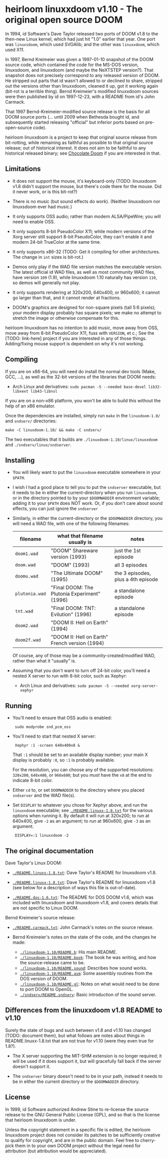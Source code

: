 # heirloom linuxxdoom v1.10 - The original open source DOOM

<!--
  Copyright (C) 2023 by Luke Shumaker <lukeshu@lukeshu.com>

  This program is free software; you can redistribute it and/or
  modify it under the terms of the GNU General Public License
  as published by the Free Software Foundation; either version 2
  of the License, or (at your option) any later version.

  This program is distributed in the hope that it will be useful,
  but WITHOUT ANY WARRANTY; without even the implied warranty of
  MERCHANTABILITY or FITNESS FOR A PARTICULAR PURPOSE.  See the
  GNU General Public License for more details.
-->

In 1994, id Software's Dave Taylor released two ports of DOOM v1.8 to
the then-new Linux kernel, which had just hit "1.0" earlier that year.
One port was `linuxsdoom`, which used SVGAlib; and the other was
`linuxxdoom`, which used X11.

In 1997, Bernd Kreimeier was given a 1997-01-10 snapshot of the DOOM
source code, which contained the code for the MS-DOS version,
linuxsdoom, and linuxxdoom (and maybe the NeXTSTEP version?).  That
snapshot does not precisely correspond to any released version of
DOOM.  He stripped out parts that id wasn't allowed to or declined to
share, stripped out the versions other than linuxxdoom, cleaned it up,
got it working again (bit-rot is a terrible thing).  Bernd Kreimeier's
modified linuxxdoom sources were then published by id on 1997-12-23,
with a README from id's John Carmack.

That 1997 Bernd-Kreimeier-modified source release is the basis for all
DOOM source ports (... until 2009 when Bethesda bought id, and
subsequently started releasing "official" but inferior ports based on
pre-open-source code).

heirloom linuxxdoom is a project to keep that original source release
from bit-rotting, while remaining as faithful as possible to that
original source release; out of historical interest.  It does not aim
to be faithful to any historical released binary; see [Chocolate
Doom][] if you are interested in that.

## Limitations

 - It does not support the mouse, it's keyboard-only (TODO: linuxxdoom
   v1.8 didn't support the mouse, but there's code there for the
   mouse.  Did it never work, or is this bit-rot?)

 - There is no music (but sound effects do work).  (Neither linuxxdoom
   nor linuxsdoom ever had music.)

 - It only supports OSS audio; rather than modern ALSA/PipeWire; you
   will need to enable OSS.

 - It only supports 8-bit PseudoColor X11; while modern versions of
   the Xorg server still support 8-bit PseudoColor, they can't enable
   it and modern 24-bit TrueColor at the same time.

 - It only supports x86-32 (TODO: Get it compiling for other
   architectures.  The change in `int` sizes is bit-rot.)

 - Demos only play if the WAD file version matches the executable
   version.  The latest official id WAD files, as well as most
   community WAD files, have version `109` (1.9), while linuxxdoom
   1.10 naturally has version `110`, so demos will generally not play.

 - It only supports rendering at 320x200, 640x400, or 960x600; it
   cannot go larger than that, and it cannot render at fractions.

 - DOOM's graphics are designed for non-square pixels (tall 5:6
   pixels); your modern display probably has square pixels; we make no
   attempt to stretch the image or otherwise compensate for this.

heirloom linuxxdoom has no intention to add music, move away from OSS,
move away from 8-bit PseudoColor X11, fuss with `VERSION`, et c.; See
the [TODO: link-here] project if you are interested in any of those
things.  Adding/fixing mouse support is dependent on why it's not
working.

## Compiling

If you are on x86-64, you will need do install the normal dev tools
(Make, GCC, ...), as well as the 32-bit versions of the libraries that
DOOM needs:

 - Arch Linux and derivatives: `sudo pacman -S --needed base-devel lib32-libxext lib43-libnsl`

If you are on a non-x86 platform, you won't be able to build this
without the help of an x86 emulator.

Once the dependencies are installed, simply run `make` in the
`linuxdoom-1.0/` and `sndserv/` directories:

    make -C linuxdoom-1.10/ && make -C sndserv/

The two executables that it builds are
`./linuxdoom-1.10/linux/linuxxdoom` and `./sndserv/linux/sndserver`.

## Installing

 - You will likely want to put the `linuxxdoom` executable somewhere
   in your `$PATH`.

 - I wish I had a good place to tell you to put the `sndserver`
   executable, but it needs to be in either the current-directory when
   you run `linuxxdoom`, or in the directory pointed to by your
   `$DOOMWADDIR` environment variable; adding it to your `$PATH` does
   NOT work.  Or, if you don't care about sound effects, you can just
   ignore the `sndserver`

 - Similarly, in either the current-directory or the `$DOOMWADDIR`
   directory, you will need a WAD file, with one of the following
   filenames:

   | filename       | what that filename usually is                  | notes                              |
   |----------------|------------------------------------------------|------------------------------------|
   | `doom1.wad`    | "DOOM" Shareware version (1993)                | just the 1st episode               |
   | `doom.wad`     | "DOOM" (1993)                                  | all 3 episodes                     |
   | `doomu.wad`    | "The Ultimate DOOM" (1995)                     | the 3 episodes, plus a 4th episode |
   | `plutonia.wad` | "Final DOOM: The Plutonia Experiment" (1996)   | a standalone episode               |
   | `tnt.wad`      | "Final DOOM: TNT: Evilution" (1996)            | a standalone episode               |
   | `doom2.wad`    | "DOOM II: Hell on Earth" (1994)                |                                    |
   | `doom2f.wad`   | "DOOM II: Hell on Earth" French version (1994) |                                    |

   Of course, any of those may be a community-created/modified WAD,
   rather than what it "usually" is.

 - Assuming that you don't want to turn off 24-bit color, you'll need
   a nested X server to run with 8-bit color, such as Xephyr:

   + Arch Linux and derivatives: `sudo pacman -S --needed xorg-server-xephyr`

## Running

 - You'll need to ensure that OSS audio is enabled:

        sudo modprobe snd_pcm_oss

 - You'll need to start that nested X server:

        Xephyr :1 -screen 640x400x8 &

   That `:1` should be set to an available display number; your main X
   display is probably `:0`, so `:1` is probably available.

   For the resolution, you can choose any of the supported
   resolutions: `320x200`, `640x400`, or `960x600`; but you *must*
   have the `x8` at the end to indicate 8-bit color.

 - Either `cd` to, or set `DOOMWADDIR` to the directory where you
   placed `sndserver` and the WAD file(s).

 - Set `DISPLAY` to whatever you chose for Xephyr above, and run the
   `linuxxdoom` executable; see [`./README.linuxx-1.8.txt`][] for the
   various options when running it.  By default it will run at
   320x200; to run at 640x400, give `-2` as an argument; to run at
   960x600, give `-3` as an argument.

        DISPLAY=:1 linuxxdoom -2

## The original documentation

Dave Taylor's Linux DOOM:

 - [`./README.linuxs-1.8.txt`][]: Dave Taylor's README for linuxsdoom
   v1.8.

 - [`./README.linuxx-1.8.txt`][]: Dave Taylor's README for linuxxdoom
   v1.8 (see below for a description of ways this file is
   out-of-date).

 - [`./README.dos-1.6.txt`][]: The README for DOS DOOM v1.6, which was
   included with linuxsdoom and linuxxdoom v1.8, and covers details
   that are not specific to Linux DOOM.


Bernd Kreimeier's source release:

 - [`./README.carmack.txt`][]: John Carmack's notes on the source release.

 - Bernd Kreimeier's notes on the state of the code, and the changes
   he made:

   + [`./linuxdoom-1.10/README.b`][]: His main README.
   + [`./linuxdoom-1.10/README.book`][]: The book he was writing, and
     how the source-release came to be.
   + [`./linuxdoom-1.10/README.sound`][]: Describes how sound works.
   + [`./linuxdoom-1.10/README.asm`][]: Some assembly routines from
     the DOS version of DOOM.
   + [`./linuxdoom-1.10/README.gl`][]: Notes on what would need to be
     done to port DOOM to OpenGL.
   + [`./sndserv/README.sndserv`][]: Basic introduction of the sound
     server.


## Differences from the linuxxdoom v1.8 README to v1.10

Surely the state of bugs and such between v1.8 and v1.10 has changed
(TODO: document them), but what follows are notes about things in
README.linuxx-1.8.txt that are not true for v1.10 (were they even true
for 1.8?).

 - The X server supporting the MIT-SHM extension is no longer
   required; it will be used if it does support it, but will
   gracefully fall back if the server doesn't support it.

 - The `sndserver` binary doesn't need to be in your path, instead it
   needs to be in either the current directory or the `$DOOMWADDIR`
   directory.

## License

In 1999, id Software authorized Andrew Stine to re-license the source
release to the GNU General Public License (GPL), and so that is the
license that heirloom linuxxdoom is under.

Unless the copyright statement in a specific file is edited, the
heirloom linuxxdoom project does not consider its patches to be
sufficiently creative to qualify for copyright, and are in the public
domain.  Feel free to cherry-pick them in to your own DOOM project
without the legal need for attribution (but attribution would be
appreciated).

[Chocolate Doom]: https://github.com/chocolate-doom/chocolate-doom
[`./README.linuxs-1.8.txt`]: ./README.linuxs-1.8.txt
[`./README.linuxx-1.8.txt`]: ./README.linuxx-1.8.txt
[`./README.dos-1.6.txt`]: ./README.dos-1.6.txt
[`./README.carmack.txt`]: ./README.carmack.txt
[`./linuxdoom-1.10/README.b`]: ./linuxdoom-1.10/README.b
[`./linuxdoom-1.10/README.book`]: ./linuxdoom-1.10/README.book
[`./linuxdoom-1.10/README.sound`]: ./linuxdoom-1.10/README.sound
[`./linuxdoom-1.10/README.asm`]: ./linuxdoom-1.10/README.asm
[`./linuxdoom-1.10/README.gl`]: ./linuxdoom-1.10/README.gl
[`./sndserv/README.sndserv`]: ./sndserv/README.sndserv
